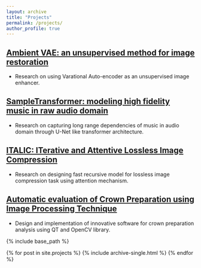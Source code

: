 ```yaml
---
layout: archive
title: "Projects"
permalink: /projects/
author_profile: true
---
```


## [Ambient VAE: an unsupervised method for image restoration](https://github.com/hamedhaghighi/Ambient-VAE)
* Research on using Varational Auto-encoder as an unsupervised image enhancer.

## [SampleTransformer: modeling high fidelity music in raw audio domain](https://github.com/hamedhaghighi/SampleTransformer)
* Research on capturing long range dependencies of music in audio domain through U-Net like transformer architecture.

## [ITALIC: ITerative and Attentive Lossless Image Compression](https://github.com/hamedhaghighi/CPA-using-Image-processing-techniques)
* Research on designing fast recursive model for lossless image compression task using attention mechanism.

## [Automatic evaluation of Crown Preparation using Image Processing Technique](http://google.com)
* Design and implementation of innovative software for crown preparation analysis using QT and OpenCV library.

{% include base_path %}

{% for post in site.projects %}
  {% include archive-single.html %}
{% endfor %}